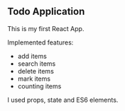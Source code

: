 Todo Application
-----

This is my first React App.

Implemented features:

- add items
- search items
- delete items
- mark items
- counting items

I used props, state and ES6 elements.